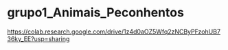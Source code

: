 # grupo1_Animais_Peconhentos
https://colab.research.google.com/drive/1z4d0aOZ5Wfq2zNCByPFzohUB736ky_EE?usp=sharing
